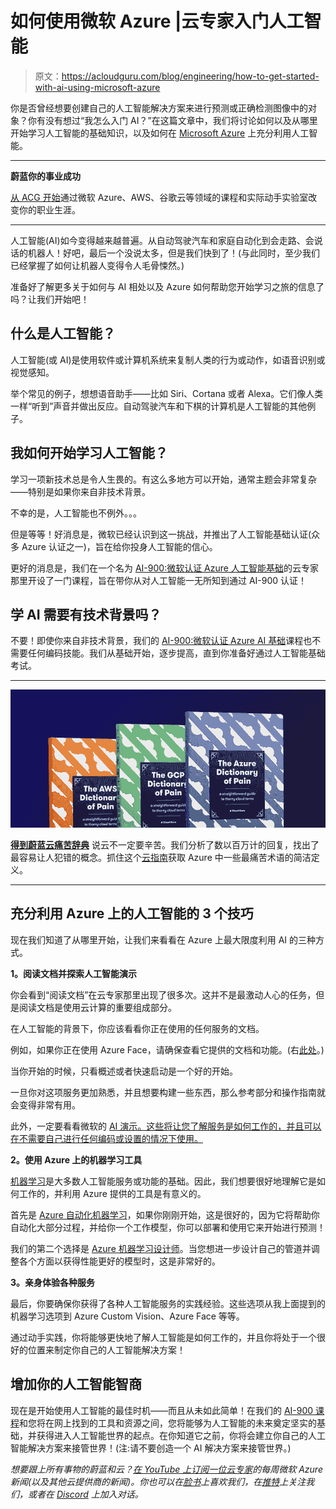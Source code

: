 # 如何使用微软 Azure |云专家入门人工智能

> 原文：<https://acloudguru.com/blog/engineering/how-to-get-started-with-ai-using-microsoft-azure>

你是否曾经想要创建自己的人工智能解决方案来进行预测或正确检测图像中的对象？你有没有想过“我怎么入门 AI？”在这篇文章中，我们将讨论如何以及从哪里开始学习人工智能的基础知识，以及如何在 [Microsoft Azure](https://acloudguru.com/blog/engineering/what-is-microsoft-azure) 上充分利用人工智能。

* * *

**蔚蓝你的事业成功**

[从 ACG 开始](https://acloudguru.com/pricing)通过微软 Azure、AWS、谷歌云等领域的课程和实际动手实验室改变你的职业生涯。

* * *

人工智能(AI)如今变得越来越普遍。从自动驾驶汽车和家庭自动化到会走路、会说话的机器人！好吧，最后一个没说太多，但是我们快到了！(与此同时，至少我们已经掌握了如何让机器人变得令人毛骨悚然。)

准备好了解更多关于如何与 AI 相处以及 Azure 如何帮助您开始学习之旅的信息了吗？让我们开始吧！

## 什么是人工智能？

人工智能(或 AI)是使用软件或计算机系统来复制人类的行为或动作，如语音识别或视觉感知。

举个常见的例子，想想语音助手——比如 Siri、Cortana 或者 Alexa。它们像人类一样“听到”声音并做出反应。自动驾驶汽车和下棋的计算机是人工智能的其他例子。

## 我如何开始学习人工智能？

学习一项新技术总是令人生畏的。有这么多地方可以开始，通常主题会非常复杂——特别是如果你来自非技术背景。

不幸的是，人工智能也不例外。。。

但是等等！好消息是，微软已经认识到这一挑战，并推出了人工智能基础认证(众多 Azure 认证之一)，旨在给你投身人工智能的信心。

更好的消息是，我们在一个名为 [AI-900:微软认证 Azure 人工智能基础](https://acloudguru.com/course/ai-900-microsoft-certified-azure-ai-fundamentals)的云专家那里开设了一门课程，旨在带你从对人工智能一无所知到通过 AI-900 认证！

## 学 AI 需要有技术背景吗？

不要！即使你来自非技术背景，我们的 [AI-900:微软认证 Azure AI 基础](https://acloudguru.com/course/ai-900-microsoft-certified-azure-ai-fundamentals)课程也不需要任何编码技能。我们从基础开始，逐步提高，直到你准备好通过人工智能基础考试。

* * *

[![Complete guide to the Cloud and Dictionary ](img/93ebf63b88ab7fbd48705a01952ba688.png)](https://get.acloudguru.com/cloud-dictionary-of-pain)

[**得到蔚蓝云痛苦辞典**](https://get.acloudguru.com/cloud-dictionary-of-pain)
说云不一定要辛苦。我们分析了数以百万计的回复，找出了最容易让人犯错的概念。抓住这个[云指南](https://get.acloudguru.com/cloud-dictionary-of-pain)获取 Azure 中一些最痛苦术语的简洁定义。

* * *

## 充分利用 Azure 上的人工智能的 3 个技巧

现在我们知道了从哪里开始，让我们来看看在 Azure 上最大限度利用 AI 的三种方式。

**1。阅读文档并探索人工智能演示**

你会看到“阅读文档”在云专家那里出现了很多次。这并不是最激动人心的任务，但是阅读文档是使用云计算的重要组成部分。

在人工智能的背景下，你应该看看你正在使用的任何服务的文档。

例如，如果你正在使用 Azure Face，请确保查看它提供的文档和功能。(右[此处](https://docs.microsoft.com/en-us/azure/cognitive-services/face/overview)。)

当你开始的时候，只看概述或者快速启动是一个好的开始。

一旦你对这项服务更加熟悉，并且想要构建一些东西，那么参考部分和操作指南就会变得非常有用。

此外，一定要看看微软的 [AI 演示。这些将让您了解服务是如何工作的，并且可以在不需要自己进行任何编码或设置的情况下使用。](https://aidemos.microsoft.com/)

**2。使用 Azure 上的机器学习工具**

[机器学习](https://acloudguru.com/blog/engineering/what-is-machine-learning-as-a-service-mlaas)是大多数人工智能服务或功能的基础。因此，我们想要很好地理解它是如何工作的，并利用 Azure 提供的工具是有意义的。

首先是 [Azure 自动化机器学习](https://docs.microsoft.com/en-us/azure/machine-learning/concept-automated-ml)，如果你刚刚开始，这是很好的，因为它将帮助你自动化大部分过程，并给你一个工作模型，你可以部署和使用它来开始进行预测！

我们的第二个选择是 [Azure 机器学习设计师](https://docs.microsoft.com/en-us/azure/machine-learning/concept-designer)。当您想进一步设计自己的管道并调整各个方面以获得性能更好的模型时，这是非常好的。

**3。亲身体验各种服务**

最后，你要确保你获得了各种人工智能服务的实践经验。这些选项从我上面提到的机器学习选项到 Azure Custom Vision、Azure Face 等等。

通过动手实践，你将能够更快地了解人工智能是如何工作的，并且你将处于一个很好的位置来制定你自己的人工智能解决方案！

## 增加你的人工智能智商

现在是开始使用人工智能的最佳时机——而且从未如此简单！在我们的 [AI-900 课程](https://acloudguru.com/course/ai-900-microsoft-certified-azure-ai-fundamentals)和您将在网上找到的工具和资源之间，您将能够为人工智能的未来奠定坚实的基础，并获得进入人工智能世界的起点。在你知道它之前，你将会建立你自己的人工智能解决方案来接管世界！(注:请不要创造一个 AI 解决方案来接管世界。)

*想要跟上所有事物的蔚蓝和云？[在 YouTube 上订阅一位云专家](https://www.youtube.com/c/AcloudGuru/?sub_confirmation=1)的每周微软 Azure 新闻(以及其他云提供商的新闻)。你也可以在[脸书](https://www.facebook.com/acloudguru)上喜欢我们，在[推特](https://twitter.com/acloudguru)上关注我们，或者在 [Discord](http://discord.gg/acloudguru) 上加入对话。*